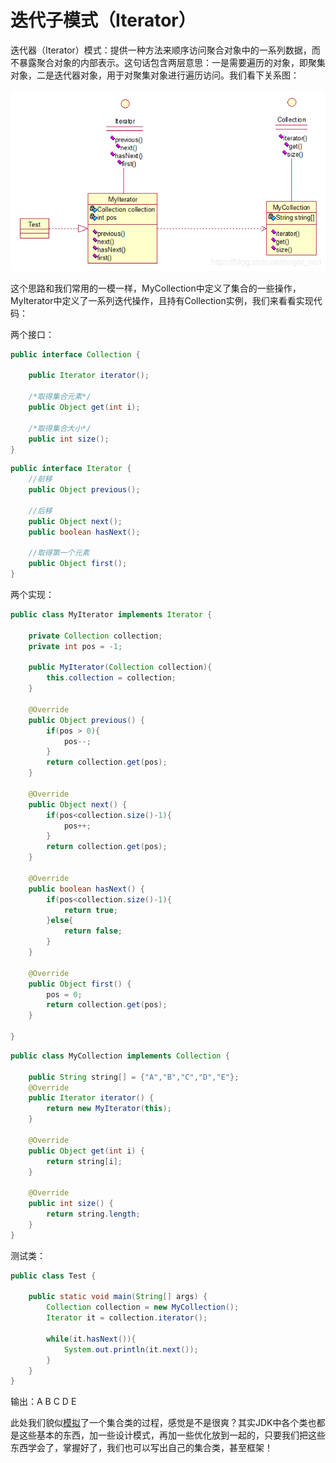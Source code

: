 #  **迭代子模式（Iterator）**

迭代器（Iterator）模式：提供一种方法来顺序访问聚合对象中的一系列数据，而不暴露聚合对象的内部表示。这句话包含两层意思：一是需要遍历的对象，即聚集对象，二是迭代器对象，用于对聚集对象进行遍历访问。我们看下关系图：

![img](迭代子模式（Iterator）.assets/watermark,type_ZmFuZ3poZW5naGVpdGk,shadow_10,text_aHR0cHM6Ly9ibG9nLmNzZG4ubmV0L3N1Z2FyX25vMQ==,size_16,color_FFFFFF,t_70-20211227211834823.png)

这个思路和我们常用的一模一样，MyCollection中定义了集合的一些操作，MyIterator中定义了一系列迭代操作，且持有Collection实例，我们来看看实现代码：

两个接口：

```java
public interface Collection {
	
	public Iterator iterator();
	
	/*取得集合元素*/
	public Object get(int i);
	
	/*取得集合大小*/
	public int size();
}
```

```java
public interface Iterator {
	//前移
	public Object previous();
	
	//后移
	public Object next();
	public boolean hasNext();
	
	//取得第一个元素
	public Object first();
}
```

 两个实现：

```java
public class MyIterator implements Iterator {
 
	private Collection collection;
	private int pos = -1;
	
	public MyIterator(Collection collection){
		this.collection = collection;
	}
	
	@Override
	public Object previous() {
		if(pos > 0){
			pos--;
		}
		return collection.get(pos);
	}
 
	@Override
	public Object next() {
		if(pos<collection.size()-1){
			pos++;
		}
		return collection.get(pos);
	}
 
	@Override
	public boolean hasNext() {
		if(pos<collection.size()-1){
			return true;
		}else{
			return false;
		}
	}
 
	@Override
	public Object first() {
		pos = 0;
		return collection.get(pos);
	}
 
}
```

```java
public class MyCollection implements Collection {
 
	public String string[] = {"A","B","C","D","E"};
	@Override
	public Iterator iterator() {
		return new MyIterator(this);
	}
 
	@Override
	public Object get(int i) {
		return string[i];
	}
 
	@Override
	public int size() {
		return string.length;
	}
}
```

 测试类：

```java
public class Test {
 
	public static void main(String[] args) {
		Collection collection = new MyCollection();
		Iterator it = collection.iterator();
		
		while(it.hasNext()){
			System.out.println(it.next());
		}
	}
}
```

输出：A B C D E

此处我们貌似[模拟](https://www.baidu.com/s?wd=模拟&tn=24004469_oem_dg&rsv_dl=gh_pl_sl_csd)了一个集合类的过程，感觉是不是很爽？其实JDK中各个类也都是这些基本的东西，加一些设计模式，再加一些优化放到一起的，只要我们把这些东西学会了，掌握好了，我们也可以写出自己的集合类，甚至框架！